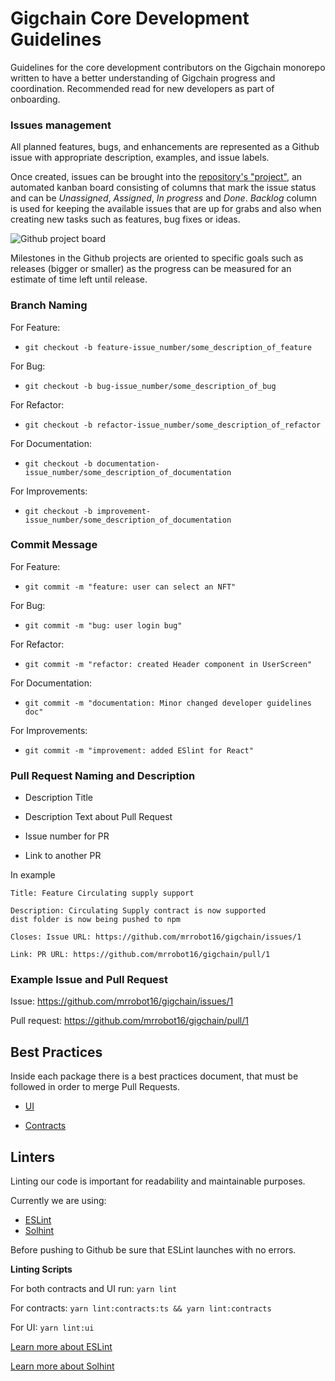 # Gigchain Core Development Guidelines

Guidelines for the core development contributors on the Gigchain monorepo written to have a better understanding of Gigchain progress and coordination. Recommended read for new developers as part of onboarding.

### Issues management

All planned features, bugs, and enhancements are represented as a Github issue with appropriate description, examples, and issue labels.  

Once created, issues can be brought into the [repository's "project"](https://github.com/mrrobot16/gigchain/projects/1), an automated kanban board consisting of columns that mark the issue status and can be *Unassigned*, *Assigned*, *In progress* and *Done*. *Backlog* column is used for keeping the available issues that are up for grabs and also when creating new tasks such as features, bug fixes or ideas.  

![Github project board](https://i.imgur.com/aLWa5HQ.png)

Milestones in the Github projects are oriented to specific goals such as releases (bigger or smaller) as the progress can be measured for an estimate of time left until release.

### Branch Naming
For Feature: 
- ```git checkout -b feature-issue_number/some_description_of_feature```

For Bug: 
- ```git checkout -b bug-issue_number/some_description_of_bug```

For Refactor: 
- ```git checkout -b refactor-issue_number/some_description_of_refactor```

For Documentation: 
- ```git checkout -b documentation-issue_number/some_description_of_documentation```

For Improvements: 
- ```git checkout -b improvement-issue_number/some_description_of_documentation```

### Commit Message

For Feature:
- ```git commit -m "feature: user can select an NFT"```

For Bug:
- ```git commit -m "bug: user login bug"```

For Refactor:
- ```git commit -m "refactor: created Header component in UserScreen"```

For Documentation:
- ```git commit -m "documentation: Minor changed developer guidelines doc"```

For Improvements:
- ```git commit -m "improvement: added ESlint for React"```

### Pull Request Naming and Description

- Description Title

- Description Text about Pull Request

- Issue number for PR

- Link to another PR

In example

```
Title: Feature Circulating supply support

Description: Circulating Supply contract is now supported
dist folder is now being pushed to npm

Closes: Issue URL: https://github.com/mrrobot16/gigchain/issues/1

Link: PR URL: https://github.com/mrrobot16/gigchain/pull/1
```

### Example Issue and Pull Request

Issue: https://github.com/mrrobot16/gigchain/issues/1

Pull request: https://github.com/mrrobot16/gigchain/pull/1

## Best Practices
Inside each package there is a best practices document, that must be followed in order to merge Pull Requests.

- [UI](./docs/ui/BEST_PRACTICES.md)

- [Contracts](./docs/contracts/BEST_PRACTICES.md)

## Linters

Linting our code is important for readability and maintainable purposes.

Currently we are using: 
- [ESLint](https://eslint.org/)
- [Solhint](https://protofire.github.io/solhint/)

Before pushing to Github be sure that ESLint launches with no errors.

**Linting Scripts** 

For both contracts and UI run: ```yarn lint```

For contracts: ```yarn lint:contracts:ts && yarn lint:contracts```

For UI: ```yarn lint:ui```

[Learn more about ESLint](https://eslint.org/)

[Learn more about Solhint](https://protofire.github.io/solhint/)